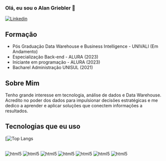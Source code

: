 ### Olá, eu sou o Alan Griebler 👋

[![Linkedin](https://img.shields.io/badge/LinkedIn-0077B5?style=for-the-badge&logo=linkedin&logoColor=white)](https://www.linkedin.com/in/alangriebler/)


## Formação

- Pós Graduação Data Warehouse e Business Intelligence - UNIVALI (Em Andamento)
- Especialização Back-end - ALURA (2023)
- Iniciante em programação - ALURA (2023)
- Bacharel Administração UNISUL (2021)

## Sobre Mim

Tenho grande interesse em tecnologia, análise de dados e Data Warehouse. Acredito no poder dos dados para impulsionar decisões estratégicas e me dedico a aprender e aplicar soluções que conectem informações a resultados.


## Tecnologias que eu uso

[![Top Langs](https://github-readme-stats.vercel.app/api/top-langs/?username=Alanzzera&theme=blue-green)



<div style="display: inline-block"><br/>
    <img align="center" alt="html5" src="https://img.shields.io/badge/MySQL-00000F?style=for-the-badge&logo=mysql&logoColor=white" />
    <img align="center" alt="html5" src="https://img.shields.io/badge/Oracle-F80000?style=for-the-badge&logo=Oracle&logoColor=white" />
    <img align="center" alt="html5" src="https://img.shields.io/badge/Python-3776AB?style=for-the-badge&logo=python&logoColor=white" />
    <img align="center" alt="html5" src="https://img.shields.io/badge/Java-ED8B00?style=for-the-badge&logo=openjdk&logoColor=white" />
    <img align="center" alt="html5" src="https://img.shields.io/badge/HTML5-E34F26?style=for-the-badge&logo=html5&logoColor=white" />
    <img align="center" alt="html5" src="https://img.shields.io/badge/CSS3-1572B6?style=for-the-badge&logo=css3&logoColor=white" />
    <img align="center" alt="html5" src="https://img.shields.io/badge/JavaScript-F7DF1E?style=for-the-badge&logo=javascript&logoColor=black" />

</div><br/>
